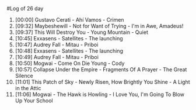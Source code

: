 #Log of 26 day

1. [00:00] Gustavo Cerati - Ahí Vamos - Crimen
1. [09:32] Maybeshewill - Not for Want of Trying - I'm in Awe, Amadeus!
1. [09:37] This Will Destroy You - Young Mountain - Quiet
1. [10:45] Exxasens - Satellites - The launching
1. [10:47] Audrey Fall - Mitau - Priboi
1. [10:48] Exxasens - Satellites - The launching
1. [10:49] Audrey Fall - Mitau - Priboi
1. [10:50] Mogwai - Come On Die Young - Cody
1. [10:57] Collapse Under the Empire - Fragments Of A Prayer - The Great Silence
1. [11:01] This Patch of Sky - Newly Risen, How Brightly You Shine - A Light in the Attic
1. [11:06] Mogwai - The Hawk is Howling - I Love You, I'm Going To Blow Up Your School
